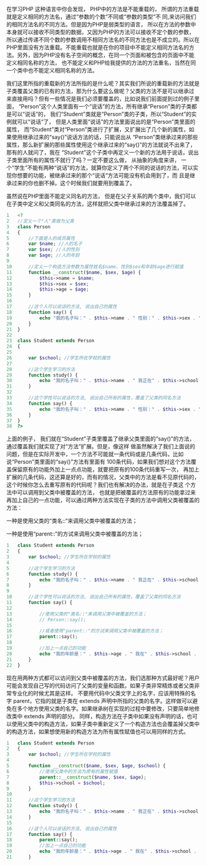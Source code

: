 在学习PHP 这种语言中你会发现， PHP中的方法是不能重载的， 所谓的方法重载就是定义相同的方法名，通过“参数的个数“不同或“参数的类型“不 同,来访问我们的相同方法名的不同方法。但是因为PHP是弱类型的语言， 所以在方法的参数中本身就可以接收不同类型的数据，又因为PHP的方法可以接收不定个数的参数，所以通过传递不同个数的参数调用不相同方法名的不同方法也是不成立的。所以在PHP里面没有方法重载。不能重载也就是在你的项目中不能定义相同方法名的方法。另外，因为PHP没有名子空间的概念，在同一个页面和被包含的页面中不能定义相同名称的方法， 也不能定义和PHP给我提供的方法的方法重名，当然在同一个类中也不能定义相同名称的方法。

我们这里所指的重载新的方法所指的是什么呢？其实我们所说的重载新的方法就是子类覆盖父类的已有的方法，那为什么要这么做呢？父类的方法不是可以继承过 来直接用吗？但有一些情况是我们必须要覆盖的，比如说我们前面提到过的例子里面， “Person”这个人类里面有一个“说话”的方法，所有继承“Person”类的子类都是可以“说话”的， 我们“Student”类就是“Person”类的子类，所以“Student”的实例就可以“说话“了， 但是人类里面“说话”的方法里面说出的是“Person”类里面的属性， 而“Student”类对“Person”类进行了扩展，又扩展出了几个新的属性，如果使用继承过来的“say()”说话方法的话，只能说出从 “Person”类继承过来的那些属性，那么新扩展的那些属性使用这个继承过来的“say()”的方法就说不出来了，那有的人就问了，我在 “Student”这个子类中再定义一个新的方法用于说话，说出子类里面所有的属性不就行了吗？一定不要这么做， 从抽象的角度来讲， 一个“学生”不能有两种“说话”的方法，就算你定义了两个不同的说话的方法，可以实现你想要的功能，被继承过来的那个“说话“方法可能没有机会用到了，而 且是继承过来的你也删不掉。这个时候我们就要用到覆盖了。

虽然说在PHP里面不能定义同名的方法， 但是在父子关系的两个类中，我们可以在子类中定义和父类同名的方法，这样就把父类中继承过来的方法覆盖掉了。

```php
1	<?
2	//定义一个"人"类做为父类
3	class Person
4	{
5	    //下面是人的成员属性
6	    var $name; //人的名子
7	    var $sex; //人的性别
8	    var $age; //人的年龄
9
10	    //定义一个构造方法参数为属性姓名$name、性别$sex和年龄$age进行赋值
11	    function __construct($name, $sex, $age) {
12	        $this->name = $name;
13	        $this->sex = $sex;
14	        $this->age = $age;
15	    }
16
17	    //这个人可以说话的方法, 说出自己的属性
18	    function say() {
19	        echo "我的名子叫：" . $this->name . " 性别：" . $this->sex . " 我的年龄是：" . $this->age;
20	    }
21	}
22
23	class Student extends Person
24	{
25
26	    var $school; //学生所在学校的属性
27
28	    //这个学生学习的方法
29	    function study() {
30	        echo "我的名子叫：" . $this->name . " 我正在" . $this->school . " 学习";
31	    }
32
33	    //这个学性可以说话的方法, 说出自己所有的属性，覆盖了父类的同名方法
34	    function say() {
35	        echo "我的名子叫：" . $this->name . " 性别：" . $this->sex . " 我的年龄是：" . $this->age . " 我在" . $this->school . "上学";
36	    }
37	}
38	?>

```

上面的例子， 我们就在“Student”子类里覆盖了继承父类里面的”say()”的方法，通过覆盖我们就实现了对“方法”扩展。但是，像这样 做虽然解决了我们上面说的问题，但是在实际开发中，一个方法不可能就一条代码或是几条代码，比如说“Person”类里面的“say()”方法有里面有 100条代码，如果我们想对这个方法覆盖保留原有的功能外加上一点点功能，就要把原有的100条代码重写一次， 再加上扩展的几条代码，这还算是好的，而有的情况，父类中的方法是看不见原代码的，这个时候你怎么去重写原有的代码呢？我们也有解决的办法，就是在子类这 个方法中可以调用到父类中被覆盖的方法， 也就是把被覆盖的方法原有的功能拿过来再加上自己的一点功能，可以通过两种方法实现在子类的方法中调用父类被覆盖的方法：

一种是使用父类的“类名::“来调用父类中被覆盖的方法；

一种是使用“parent::”的方试来调用父类中被覆盖的方法；

```php
1	class Student extends Person
2	{
3	    var $school; //学生所在学校的属性
4
5	    //这个学生学习的方法
6	    function study() {
7	        echo "我的名子叫：" . $this->name . " 我正在" . $this->school . "学习";
8	    }
9
10	    //这个学性可以说话的方法, 说出自己所有的属性，覆盖了父类的同名方法
11	    function say() {
12
13	        //使用父类的"类名::"来调用父类中被覆盖的方法；
14	        // Person::say();
15
16	        //或者使用"parent::"的方试来调用父类中被覆盖的方法；
17	        parent::say();
18
19	        //加上一点自己的功能
20	        echo "我的年龄是：" . $this->age . " 我在" . $this->school . "上学";
21	    }
22	}

```

现在用两种方式都可以访问到父类中被覆盖的方法，我们选那种方式最好呢？用户可能会发现自己写的代码访问了父类的变量和函数。如果子类非常精炼或者父类非 常专业化的时候尤其是这样。 不要用代码中父类文字上的名字，应该用特殊的名字 parent，它指的就是子类在 extends 声明中所指的父类的名字。这样做可以避免在多个地方使用父类的名字。如果继承树在实现的过程中要修改，只要简单地修改类中 extends 声明的部分。
同样，构造方法在子类中如果没有声明的话，也可以使用父类中的构造方法，如果子类中重新定义了一个构造方法也会覆盖掉父类中的构造方法，如果想使用新的构造方法为所有属性赋值也可以用同样的方式。

```php
1	class Student extends Person
2	{
3	    var $school; //学生所在学校的属性
4
5	    function __construct($name, $sex, $age, $school) {
6	        //使用父类中的方法为原有的属性赋值
7	        parent::__construct($name, $sex, $age);
8	        $this->school = $school;
9	    }
10
11	    //这个学生学习的方法
12	    function study() {
13	        echo "我的名子叫：" . $this->name . " 我正在" . $this->school . " 学习";
14	    }
15
16	    //这个人可以说话的方法, 说出自己的属性
17	    function say() {
18	        parent::say();
19	        //加上一点自己的功能
20	        echo "我的年龄是：" . $this->age . " 我在" . $this->school . "上学";
21	    }
```